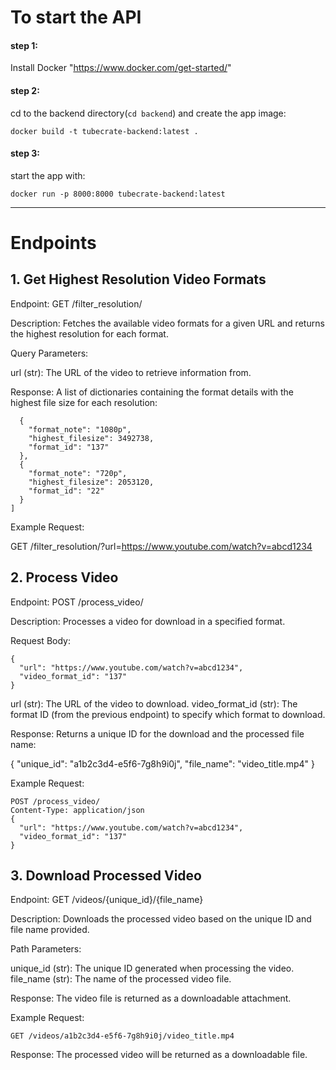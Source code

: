# To start the API

#### step 1:
Install Docker "https://www.docker.com/get-started/"

#### step 2:
cd to the backend directory(```cd backend```) and create the app image:

```docker build -t tubecrate-backend:latest .```

#### step 3:
start the app with:

```docker run -p 8000:8000 tubecrate-backend:latest```
____________________________________________________________________________________________________________________


# Endpoints

## 1. Get Highest Resolution Video Formats

Endpoint: GET /filter_resolution/

Description:
Fetches the available video formats for a given URL and returns the highest resolution for each format.

Query Parameters:

url (str): The URL of the video to retrieve information from.

Response: A list of dictionaries containing the format details with the highest file size for each resolution:

```[
  {
    "format_note": "1080p",
    "highest_filesize": 3492738,
    "format_id": "137"
  },
  {
    "format_note": "720p",
    "highest_filesize": 2053120,
    "format_id": "22"
  }
]
```
Example Request:

GET /filter_resolution/?url=https://www.youtube.com/watch?v=abcd1234

## 2. Process Video

Endpoint: POST /process_video/

Description:
Processes a video for download in a specified format.

Request Body:
```
{
  "url": "https://www.youtube.com/watch?v=abcd1234",
  "video_format_id": "137"
}
```
url (str): The URL of the video to download.
video_format_id (str): The format ID (from the previous endpoint) to specify which format to download.

Response: Returns a unique ID for the download and the processed file name:

{
  "unique_id": "a1b2c3d4-e5f6-7g8h9i0j",
  "file_name": "video_title.mp4"
}

Example Request:

```
POST /process_video/ 
Content-Type: application/json
{
  "url": "https://www.youtube.com/watch?v=abcd1234",
  "video_format_id": "137"
}
```
## 3. Download Processed Video

Endpoint: GET /videos/{unique_id}/{file_name}

Description:
Downloads the processed video based on the unique ID and file name provided.

Path Parameters:

unique_id (str): The unique ID generated when processing the video.
file_name (str): The name of the processed video file.

Response: The video file is returned as a downloadable attachment.

Example Request:

```GET /videos/a1b2c3d4-e5f6-7g8h9i0j/video_title.mp4```

Response: The processed video will be returned as a downloadable file.
